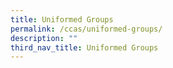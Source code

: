 ```yaml
---
title: Uniformed Groups
permalink: /ccas/uniformed-groups/
description: ""
third_nav_title: Uniformed Groups
---
```

